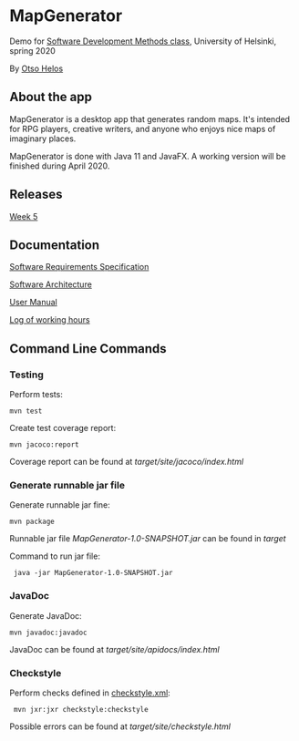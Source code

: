 # MapGenerator

Demo for [Software Development Methods class](https://github.com/mluukkai/ohjelmistotekniikka-kevat-2020), University of Helsinki, spring 2020

By [Otso Helos](https://github.com/otsohelos)


## About the app

MapGenerator is a desktop app that generates random maps. It's intended for RPG players, creative writers, and anyone who enjoys nice maps of imaginary places.

MapGenerator is done with Java 11 and JavaFX. A working version will be finished during April 2020.


## Releases

[Week 5](https://github.com/otsohelos/ot_harjoitustyo/releases/tag/v1.0)


## Documentation

[Software Requirements Specification](https://github.com/otsohelos/ot_harjoitustyo/blob/master/MapGenerator/documentation/Software%20Requirements%20Specification.md)

[Software Architecture](https://github.com/otsohelos/ot_harjoitustyo/blob/master/MapGenerator/documentation/architecture.md)

[User Manual](https://github.com/otsohelos/ot_harjoitustyo/blob/master/MapGenerator/documentation/User%20Manual.md)

[Log of working hours](https://github.com/otsohelos/ot_harjoitustyo/blob/master/MapGenerator/documentation/WorkHoursLog.md)

## Command Line Commands

### Testing

Perform tests:

```
mvn test
```

Create test coverage report:

```
mvn jacoco:report
```

Coverage report can be found at _target/site/jacoco/index.html_

### Generate runnable jar file

Generate runnable jar fine:

```
mvn package
```

Runnable jar file _MapGenerator-1.0-SNAPSHOT.jar_ can be found in _target_

Command to run jar file:

```
 java -jar MapGenerator-1.0-SNAPSHOT.jar
```

### JavaDoc

Generate JavaDoc:

```
mvn javadoc:javadoc
```

JavaDoc can be found at _target/site/apidocs/index.html_

### Checkstyle

Perform checks defined in [checkstyle.xml](https://github.com/otsohelos/ot_harjoitustyo/blob/master/MapGenerator/checkstyle.xml):

```
 mvn jxr:jxr checkstyle:checkstyle
```

Possible errors can be found at _target/site/checkstyle.html_

